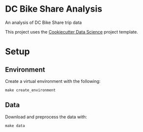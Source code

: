 DC Bike Share Analysis
==============================

An analysis of DC Bike Share trip data

This project uses the [Cookiecutter Data Science](https://drivendata.github.io/cookiecutter-data-science/) project template.

# Setup

## Environment

Create a virtual environment with the following:
```
make create_environment
```

## Data
Download and preprocess the data with:
```
make data
```